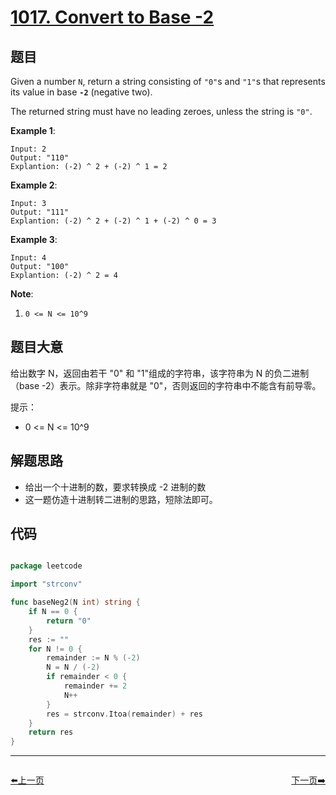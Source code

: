 # [1017. Convert to Base -2](https://leetcode.com/problems/convert-to-base-2/)


## 题目

Given a number `N`, return a string consisting of `"0"`s and `"1"`s that represents its value in base **`-2`** (negative two).

The returned string must have no leading zeroes, unless the string is `"0"`.

**Example 1**:

    Input: 2
    Output: "110"
    Explantion: (-2) ^ 2 + (-2) ^ 1 = 2

**Example 2**:

    Input: 3
    Output: "111"
    Explantion: (-2) ^ 2 + (-2) ^ 1 + (-2) ^ 0 = 3

**Example 3**:

    Input: 4
    Output: "100"
    Explantion: (-2) ^ 2 = 4

**Note**:

1. `0 <= N <= 10^9`


## 题目大意

给出数字 N，返回由若干 "0" 和 "1"组成的字符串，该字符串为 N 的负二进制（base -2）表示。除非字符串就是 "0"，否则返回的字符串中不能含有前导零。

提示：

- 0 <= N <= 10^9



## 解题思路

- 给出一个十进制的数，要求转换成 -2 进制的数
- 这一题仿造十进制转二进制的思路，短除法即可。



## 代码

```go

package leetcode

import "strconv"

func baseNeg2(N int) string {
	if N == 0 {
		return "0"
	}
	res := ""
	for N != 0 {
		remainder := N % (-2)
		N = N / (-2)
		if remainder < 0 {
			remainder += 2
			N++
		}
		res = strconv.Itoa(remainder) + res
	}
	return res
}

```
----------------------------------------------
<div style="display: flex;justify-content: space-between;align-items: center;">
<p><a href="https://books.halfrost.com/leetcode/ChapterFour/1011.Capacity-To-Ship-Packages-Within-D-Days/">⬅️上一页</a></p>
<p><a href="https://books.halfrost.com/leetcode/ChapterFour/1019.Next-Greater-Node-In-Linked-List/">下一页➡️</a></p>
</div>
